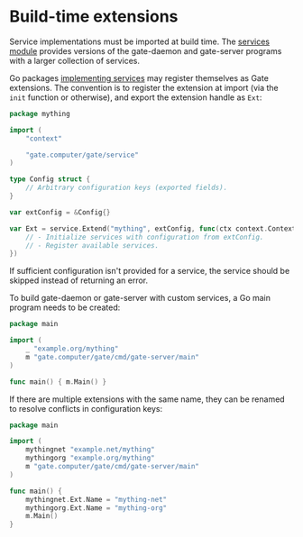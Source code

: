 # Build-time extensions

Service implementations must be imported at build time.  The [services
module](https://gate.computer/services) provides versions of the gate-daemon
and gate-server programs with a larger collection of services.

Go packages [implementing services](Service.md) may register themselves as Gate
extensions.  The convention is to register the extension at import (via the
`init` function or otherwise), and export the extension handle as `Ext`:

```go
package mything

import (
	"context"

	"gate.computer/gate/service"
)

type Config struct {
	// Arbitrary configuration keys (exported fields).
}

var extConfig = &Config{}

var Ext = service.Extend("mything", extConfig, func(ctx context.Context, r *service.Registry) error {
	// - Initialize services with configuration from extConfig.
	// - Register available services.
})
```

If sufficient configuration isn't provided for a service, the service should be
skipped instead of returning an error.

To build gate-daemon or gate-server with custom services, a Go main program
needs to be created:

```go
package main

import (
	_ "example.org/mything"
	m "gate.computer/gate/cmd/gate-server/main"
)

func main() { m.Main() }
```

If there are multiple extensions with the same name, they can be renamed to
resolve conflicts in configuration keys:

```go
package main

import (
	mythingnet "example.net/mything"
	mythingorg "example.org/mything"
	m "gate.computer/gate/cmd/gate-server/main"
)

func main() {
	mythingnet.Ext.Name = "mything-net"
	mythingorg.Ext.Name = "mything-org"
	m.Main()
}
```
